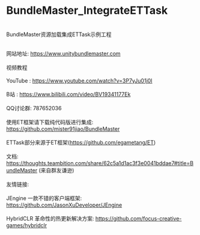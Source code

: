 # BundleMaster_IntegrateETTask
<br/>BundleMaster资源加载集成ETTask示例工程</br>

<br/>网站地址: https://www.unitybundlemaster.com</br>
<br/>视频教程</br>
<br/>YouTube : https://www.youtube.com/watch?v=3P7yJu01j0I</br>
<br/>B站 : https://www.bilibili.com/video/BV19341177Ek</br>
<br/>QQ讨论群: 787652036</br>
<br/>使用ET框架请下载纯代码版进行集成: https://github.com/mister91jiao/BundleMaster</br>
<br/>ETTask部分来源于ET框架(https://github.com/egametang/ET)</br>
<br/>文档: https://thoughts.teambition.com/share/62c5a1d1ac3f3e0041bddae7#title=BundleMaster (来自群友谦逊)</br>
<br/>友情链接: </br>
<br/>JEngine 一款不错的客户端框架: https://github.com/JasonXuDeveloper/JEngine</br>
<br/>HybridCLR 革命性的热更新解决方案: https://github.com/focus-creative-games/hybridclr</br>
